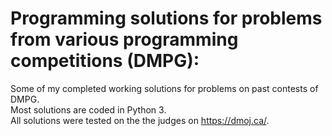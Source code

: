 # Programming solutions for problems from various programming competitions (DMPG):
Some of my completed working solutions for problems on past contests of DMPG.   
Most solutions are coded in Python 3.    
All solutions were tested on the the judges on https://dmoj.ca/. 
